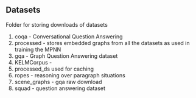 ## Datasets
Folder for storing downloads of datasets

1. coqa - Conversational Question Answering
1. processed - stores embedded graphs from all the datasets as used in training the MPNN
1. gqa - Graph Question Answering dataset
1. KELMCorpus - 
1. processed_ds used for caching
1. ropes - reasoning over paragraph situations
1. scene_graphs - gqa raw download
1. squad - question answering dataset